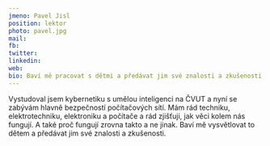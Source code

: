 ```yaml
---
jmeno: Pavel Jisl
position: lektor
photo: pavel.jpg
mail: 
fb: 
twitter: 
linkedin: 
web: 
bio: Baví mě pracovat s dětmi a předávat jim své znalosti a zkušenosti.
---
```

Vystudoval jsem kybernetiku s umělou inteligenci na ČVUT a nyní se zabývám hlavně bezpečností počítačových sítí. Mám rád techniku, elektrotechniku, elektroniku a počítače a rád zjišťuji, jak věci kolem nás fungují. A také proč fungují zrovna takto a ne jinak. Baví mě vysvětlovat to dětem a předávat jim své znalosti a zkušenosti.
